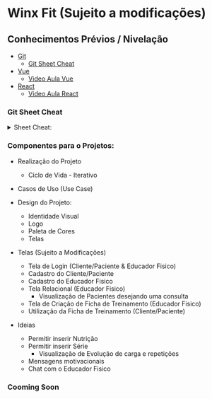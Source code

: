 # Winx Fit (Sujeito a modificações)

## Conhecimentos Prévios / Nivelação

- [Git](https://git-scm.com/book/en/v2/Getting-Started-The-Command-Line)
  - [Git Sheet Cheat](#git-sheet-cheat)
- [Vue](https://vuejs.org/guide/introduction.html)
  - [Video Aula Vue](https://www.youtube.com/watch?v=cSa-SMVMGsE&t=574s&pp=ygUDdnVl)
- [React](https://pt-br.legacy.reactjs.org/docs/getting-started.html)
  - [Video Aula React](https://www.youtube.com/watch?v=pOVyVivyfok&pp=ygUScmVhY3QganMgZW0gMSBob3Jh)

### Git Sheet Cheat
<details>
<summary>Sheet Cheat:</summary>

$ ```git commit -m "Explique seu commit e alterações feitas"```

<br>

$ ```git pull origin main``` -> Atualizar com a Main

<br>

$ ```git push origin main``` -> Enviar PR para Main

<br>

$ ```git checkout nomeBranch``` -> Troca de Branch

<br>

$ ```git status``` -> Verificação de branch e files incoming

<br>

$ ```git branch```

<br>

###

</details>

### Componentes para o Projetos:

- Realização do Projeto
  - Ciclo de Vida - Iterativo

- Casos de Uso (Use Case)

- Design do Projeto:
  - Identidade Visual
  - Logo
  - Paleta de Cores
  - Telas

- Telas (Sujeito a Modificações)
  - Tela de Login (Cliente/Paciente & Educador Fisico)
  - Cadastro do Cliente/Paciente
  - Cadastro do Educador Fisico
  - Tela Relacional (Educador Fisico)
    - Visualização de Pacientes desejando uma consulta
  - Tela de Criação de Ficha de Treinamento (Educador Fisico)
  - Utilização da Ficha de Treinamento (Cliente/Paciente)

- Ideias
  - Permitir inserir Nutrição
  - Permitir inserir Série
    - Visualização de Evolução de carga e repetições
  - Mensagens motivacionais
  - Chat com o Educador Fisico

### Cooming Soon

